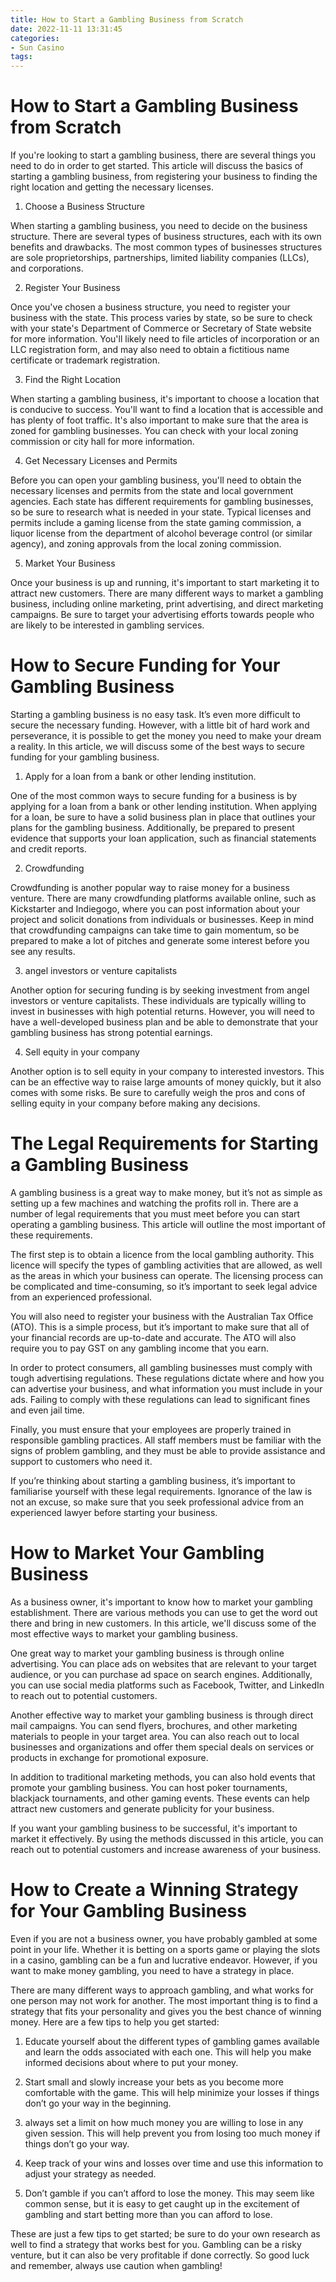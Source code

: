 ```yaml
---
title: How to Start a Gambling Business from Scratch
date: 2022-11-11 13:31:45
categories:
- Sun Casino
tags:
---
```



#  How to Start a Gambling Business from Scratch

If you're looking to start a gambling business, there are several things you need to do in order to get started. This article will discuss the basics of starting a gambling business, from registering your business to finding the right location and getting the necessary licenses.

1. Choose a Business Structure

When starting a gambling business, you need to decide on the business structure. There are several types of business structures, each with its own benefits and drawbacks. The most common types of businesses structures are sole proprietorships, partnerships, limited liability companies (LLCs), and corporations.

2. Register Your Business

Once you've chosen a business structure, you need to register your business with the state. This process varies by state, so be sure to check with your state's Department of Commerce or Secretary of State website for more information. You'll likely need to file articles of incorporation or an LLC registration form, and may also need to obtain a fictitious name certificate or trademark registration.

3. Find the Right Location

When starting a gambling business, it's important to choose a location that is conducive to success. You'll want to find a location that is accessible and has plenty of foot traffic. It's also important to make sure that the area is zoned for gambling businesses. You can check with your local zoning commission or city hall for more information.

4. Get Necessary Licenses and Permits

Before you can open your gambling business, you'll need to obtain the necessary licenses and permits from the state and local government agencies. Each state has different requirements for gambling businesses, so be sure to research what is needed in your state. Typical licenses and permits include a gaming license from the state gaming commission, a liquor license from the department of alcohol beverage control (or similar agency), and zoning approvals from the local zoning commission.

5. Market Your Business

Once your business is up and running, it's important to start marketing it to attract new customers. There are many different ways to market a gambling business, including online marketing, print advertising, and direct marketing campaigns. Be sure to target your advertising efforts towards people who are likely to be interested in gambling services.

#  How to Secure Funding for Your Gambling Business

Starting a gambling business is no easy task. It’s even more difficult to secure the necessary funding. However, with a little bit of hard work and perseverance, it is possible to get the money you need to make your dream a reality. In this article, we will discuss some of the best ways to secure funding for your gambling business.

1. Apply for a loan from a bank or other lending institution.

One of the most common ways to secure funding for a business is by applying for a loan from a bank or other lending institution. When applying for a loan, be sure to have a solid business plan in place that outlines your plans for the gambling business. Additionally, be prepared to present evidence that supports your loan application, such as financial statements and credit reports.

2. Crowdfunding

Crowdfunding is another popular way to raise money for a business venture. There are many crowdfunding platforms available online, such as Kickstarter and Indiegogo, where you can post information about your project and solicit donations from individuals or businesses. Keep in mind that crowdfunding campaigns can take time to gain momentum, so be prepared to make a lot of pitches and generate some interest before you see any results.

3. angel investors or venture capitalists

Another option for securing funding is by seeking investment from angel investors or venture capitalists. These individuals are typically willing to invest in businesses with high potential returns. However, you will need to have a well-developed business plan and be able to demonstrate that your gambling business has strong potential earnings.

4. Sell equity in your company

Another option is to sell equity in your company to interested investors. This can be an effective way to raise large amounts of money quickly, but it also comes with some risks. Be sure to carefully weigh the pros and cons of selling equity in your company before making any decisions.

#  The Legal Requirements for Starting a Gambling Business

A gambling business is a great way to make money, but it’s not as simple as setting up a few machines and watching the profits roll in. There are a number of legal requirements that you must meet before you can start operating a gambling business. This article will outline the most important of these requirements.

The first step is to obtain a licence from the local gambling authority. This licence will specify the types of gambling activities that are allowed, as well as the areas in which your business can operate. The licensing process can be complicated and time-consuming, so it’s important to seek legal advice from an experienced professional.

You will also need to register your business with the Australian Tax Office (ATO). This is a simple process, but it’s important to make sure that all of your financial records are up-to-date and accurate. The ATO will also require you to pay GST on any gambling income that you earn.

In order to protect consumers, all gambling businesses must comply with tough advertising regulations. These regulations dictate where and how you can advertise your business, and what information you must include in your ads. Failing to comply with these regulations can lead to significant fines and even jail time.

Finally, you must ensure that your employees are properly trained in responsible gambling practices. All staff members must be familiar with the signs of problem gambling, and they must be able to provide assistance and support to customers who need it.

If you’re thinking about starting a gambling business, it’s important to familiarise yourself with these legal requirements. Ignorance of the law is not an excuse, so make sure that you seek professional advice from an experienced lawyer before starting your business.

#  How to Market Your Gambling Business

As a business owner, it's important to know how to market your gambling establishment. There are various methods you can use to get the word out there and bring in new customers. In this article, we'll discuss some of the most effective ways to market your gambling business.

One great way to market your gambling business is through online advertising. You can place ads on websites that are relevant to your target audience, or you can purchase ad space on search engines. Additionally, you can use social media platforms such as Facebook, Twitter, and LinkedIn to reach out to potential customers.

Another effective way to market your gambling business is through direct mail campaigns. You can send flyers, brochures, and other marketing materials to people in your target area. You can also reach out to local businesses and organizations and offer them special deals on services or products in exchange for promotional exposure.

In addition to traditional marketing methods, you can also hold events that promote your gambling business. You can host poker tournaments, blackjack tournaments, and other gaming events. These events can help attract new customers and generate publicity for your business.

If you want your gambling business to be successful, it's important to market it effectively. By using the methods discussed in this article, you can reach out to potential customers and increase awareness of your business.

#  How to Create a Winning Strategy for Your Gambling Business

Even if you are not a business owner, you have probably gambled at some point in your life. Whether it is betting on a sports game or playing the slots in a casino, gambling can be a fun and lucrative endeavor. However, if you want to make money gambling, you need to have a strategy in place.

There are many different ways to approach gambling, and what works for one person may not work for another. The most important thing is to find a strategy that fits your personality and gives you the best chance of winning money. Here are a few tips to help you get started:

1. Educate yourself about the different types of gambling games available and learn the odds associated with each one. This will help you make informed decisions about where to put your money.

2. Start small and slowly increase your bets as you become more comfortable with the game. This will help minimize your losses if things don’t go your way in the beginning.

3. always set a limit on how much money you are willing to lose in any given session. This will help prevent you from losing too much money if things don’t go your way.

4. Keep track of your wins and losses over time and use this information to adjust your strategy as needed.

5. Don’t gamble if you can’t afford to lose the money. This may seem like common sense, but it is easy to get caught up in the excitement of gambling and start betting more than you can afford to lose.

These are just a few tips to get started; be sure to do your own research as well to find a strategy that works best for you. Gambling can be a risky venture, but it can also be very profitable if done correctly. So good luck and remember, always use caution when gambling!